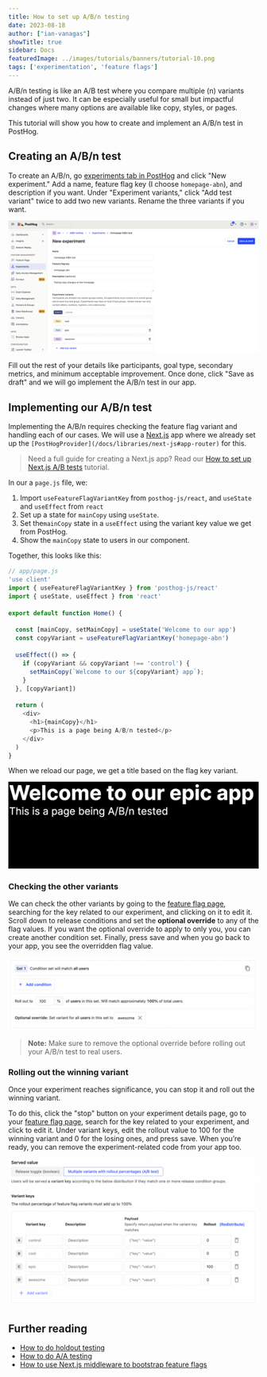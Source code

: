 ```yaml
---
title: How to set up A/B/n testing
date: 2023-08-18
author: ["ian-vanagas"]
showTitle: true
sidebar: Docs
featuredImage: ../images/tutorials/banners/tutorial-10.png
tags: ['experimentation', 'feature flags']
---
```


A/B/n testing is like an A/B test where you compare multiple (n) variants instead of just two. It can be especially useful for small but impactful changes where many options are available like copy, styles, or pages.

This tutorial will show you how to create and implement an A/B/n test in PostHog.

## Creating an A/B/n test

To create an A/B/n, go [experiments tab in PostHog](https://app.posthog.com/experiments) and click "New experiment." Add a name, feature flag key (I choose `homepage-abn`), and description if you want. Under "Experiment variants," click "Add test variant" twice to add two new variants. Rename the three variants if you want. 

![A/B/n experiment](../images/tutorials/abn-testing//experiment.png)

Fill out the rest of your details like participants, goal type, secondary metrics, and minimum acceptable improvement. Once done, click "Save as draft" and we will go implement the A/B/n test in our app.

## Implementing our A/B/n test

Implementing the A/B/n requires checking the feature flag variant and handling each of our cases. We will use a [Next.js](/docs/libraries/next-js) app where we already set up the `[PostHogProvider](/docs/libraries/next-js#app-router)` for this.

> Need a full guide for creating a Next.js app? Read our [How to set up Next.js A/B tests](/tutorials/nextjs-ab-tests) tutorial.

In our a `page.js` file, we: 

1. Import `useFeatureFlagVariantKey` from `posthog-js/react`, and `useState` and `useEffect` from `react`
2. Set up a state for `mainCopy` using `useState`. 
3. Set the`mainCopy` state in a `useEffect` using the variant key value we get from PostHog.
4. Show the `mainCopy` state to users in our component.

Together, this looks like this:

```js
// app/page.js
'use client'
import { useFeatureFlagVariantKey } from 'posthog-js/react'
import { useState, useEffect } from 'react'

export default function Home() {

  const [mainCopy, setMainCopy] = useState('Welcome to our app')
  const copyVariant = useFeatureFlagVariantKey('homepage-abn')
  
  useEffect(() => {
    if (copyVariant && copyVariant !== 'control') {
      setMainCopy(`Welcome to our ${copyVariant} app`);
    }
  }, [copyVariant])

  return (
    <div>
      <h1>{mainCopy}</h1>
      <p>This is a page being A/B/n tested</p>
    </div>
  )
}
```

When we reload our page, we get a title based on the flag key variant. 

![Epic webpage](../images/tutorials/abn-testing/epic.png)

### Checking the other variants

We can check the other variants by going to the [feature flag page](https://app.posthog.com/feature_flags), searching for the key related to our experiment, and clicking on it to edit it. Scroll down to release conditions and set the **optional override** to any of the flag values. If you want the optional override to apply to only you, you can create another condition set. Finally, press save and when you go back to your app, you see the overridden flag value.

![Overriding our variant](../images/tutorials/abn-testing/override.png)

> **Note:** Make sure to remove the optional override before rolling out your A/B/n test to real users.

### Rolling out the winning variant

Once your experiment reaches significance, you can stop it and roll out the winning variant. 

To do this, click the "stop" button on your experiment details page, go to your [feature flag page](https://app.posthog.com/feature_flags), search for the key related to your experiment, and click to edit it. Under variant keys, edit the rollout value to 100 for the winning variant and 0 for the losing ones, and press save. When you’re ready, you can remove the experiment-related code from your app too.

![Rolling out our winner](../images/tutorials/abn-testing/rollout.png)

## Further reading

- [How to do holdout testing](/tutorials/holdout-testing)
- [How to do A/A testing](/tutorials/aa-testing)
- [How to use Next.js middleware to bootstrap feature flags](/tutorials/nextjs-bootstrap-flags)